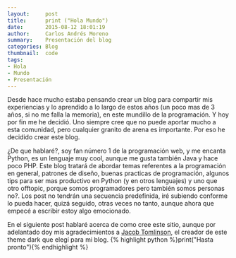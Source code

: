 ```yaml
---
layout:     post
title:      print ("Hola Mundo")
date:       2015-08-12 18:01:19
author:     Carlos Andrés Moreno
summary:    Presentación del blog
categories: Blog
thumbnail:  code
tags:
- Hola
- Mundo
- Presentación
---
```

Desde hace mucho estaba pensando crear un blog para compartir mis experiencias y lo aprendido
a lo largo de estos años (un poco mas de 3 años, si no me falla la memoria), en este
mundillo de la programación. Y hoy por fin me he decidió. Uno siempre cree que no puede aportar mucho
a esta comunidad, pero cualquier granito de arena es importante. Por eso he decidido crear este blog.

¿De que hablaré?, soy fan número 1 de la programación web, y me encanta Python, es un lenguaje muy cool, aunque me gusta también Java y hace poco PHP. Este blog tratará de abordar temas referentes a la programación en general, patrones de diseño, buenas practicas de programación, algunos tips para ser mas productivo en Python (y en otros lenguajes) y uno que otro offtopic, porque somos programadores pero también somos personas no?. Los post no tendrán una secuencia predefinida, iré subiendo conforme lo pueda hacer, quizá seguido, otras veces no tanto, aunque ahora que empecé a escribir estoy algo emocionado.

En el siguiente post hablaré acerca de como cree este sitio, aunque por adelantado doy mis agradecimientos a [Jacob Tomlinson][1], el creador de este theme dark que elegí para mi blog.
{% highlight python %}print("Hasta pronto"){% endhighlight %}


[1]: https://github.com/jacobtomlinson